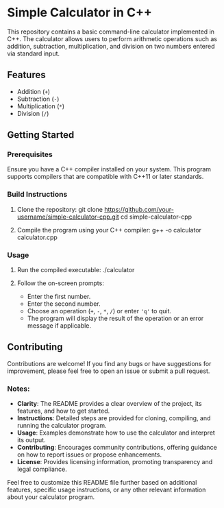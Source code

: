 # Simple Calculator in C++

This repository contains a basic command-line calculator implemented in C++. The calculator allows users to perform arithmetic operations such as addition, subtraction, multiplication, and division on two numbers entered via standard input.

## Features

- Addition (`+`)
- Subtraction (`-`)
- Multiplication (`*`)
- Division (`/`)

## Getting Started

### Prerequisites

Ensure you have a C++ compiler installed on your system. This program supports compilers that are compatible with C++11 or later standards.

### Build Instructions

1. Clone the repository:
   git clone https://github.com/your-username/simple-calculator-cpp.git
   cd simple-calculator-cpp
 

2. Compile the program using your C++ compiler:
   g++ -o calculator calculator.cpp
  

### Usage

1. Run the compiled executable:
   ./calculator


2. Follow the on-screen prompts:
   - Enter the first number.
   - Enter the second number.
   - Choose an operation (`+`, `-`, `*`, `/`) or enter `'q'` to quit.
   - The program will display the result of the operation or an error message if applicable.


## Contributing

Contributions are welcome! If you find any bugs or have suggestions for improvement, please feel free to open an issue or submit a pull request.

### Notes:

- **Clarity**: The README provides a clear overview of the project, its features, and how to get started.
- **Instructions**: Detailed steps are provided for cloning, compiling, and running the calculator program.
- **Usage**: Examples demonstrate how to use the calculator and interpret its output.
- **Contributing**: Encourages community contributions, offering guidance on how to report issues or propose enhancements.
- **License**: Provides licensing information, promoting transparency and legal compliance.

Feel free to customize this README file further based on additional features, specific usage instructions, or any other relevant information about your calculator program.
